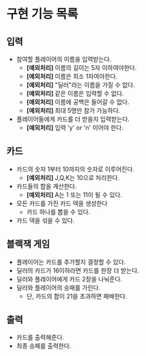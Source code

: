 # 구현 기능 목록

## 입력

- 참여할 플레이어의 이름을 입력받는다.
    - **[예외처리]** 이름의 길이는 5자 이하여야한다.
    - **[예외처리]** 이름은 최소 1자여야한다.
    - **[예외처리]** "딜러"라는 이름을 가질 수 없다.
    - **[예외처리]** 같은 이름은 입력할 수 없다.
    - **[예외처리]** 이름에 공백은 들어갈 수 없다.
    - **[예외처리]** 최대 5명만 참가 가능하다.
- 플레이어들에게 카드를 더 받을지 입력받는다.
    - **[예외처리]** 입력 'y' or 'n' 이어야 한다.

## 카드

- 카드의 숫자 1부터 10까지의 숫자로 이루어진다.
    - **[예외처리]** J,Q,K는 10으로 처리한다.
- 카드들의 합을 계산한다.
    - **[예외처리]** A는 1 또는 11이 될 수 있다.
- 모든 카드를 가진 카드 덱을 생성한다
    - 카드 하나를 뽑을 수 있다.
- 카드 덱을 섞을 수 있다.

## 블랙잭 게임

- 플레이어는 카드를 추가할지 결정할 수 있다.
- 딜러의 카드가 16이하라면 카드를 한장 더 받는다.
- 딜러와 플레이어에게 카드 2장을 나눠준다.
- 딜러와 플레이어의 승패를 가린다.
    - 단, 카드의 합이 21을 초과하면 패배한다.

## 출력

- 카드를 출력해준다.
- 최종 승패를 출력한다.
